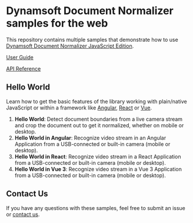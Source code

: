 # Dynamsoft Document Normalizer samples for the web

This repository contains multiple samples that demonstrate how to use [Dynamsoft Document Normalizer JavaScript Edition](https://www.dynamsoft.com/document-normalizer/docs/programming/javascript/?ver=latest).

[User Guide](https://www.dynamsoft.com/document-normalizer/docs/programming/javascript/user-guide.html?ver=latest)

[API Reference](https://www.dynamsoft.com/document-normalizer/docs/programming/javascript/api-reference/index.html?ver=latest)

## Hello World

Learn how to get the basic features of the library working with plain/native JavaScript or within a framework like [Angular](https://angular.io/), [React](https://reactjs.org/) or [Vue](https://vuejs.org/).

1. **Hello World**: Detect document boundaries from a live camera stream and crop the document out to get it normalized, whether on mobile or desktop.
2. **Hello World in Angular**: Recognize video stream in an Angular Application from a USB-connected or built-in camera (mobile or desktop).
3. **Hello World in React**: Recognize video stream in a React Application from a USB-connected or built-in camera (mobile or desktop).
4. **Hello World in Vue 3**: Recognize video stream in a Vue 3 Application from a USB-connected or built-in camera (mobile or desktop).


## Contact Us

If you have any questions with these samples, feel free to submit an issue or [contact us](https://www.dynamsoft.com/company/contact/).